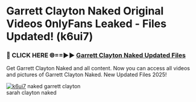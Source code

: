 # Garrett Clayton Naked Original Videos 0nlyFans Leaked - Files Updated! (k6ui7)

<h3>🔴 CLICK HERE 🌐==►► <a href="https://tinyurl.com/up5wt9bj" rel="nofollow">Garrett Clayton Naked Updated Files</a></h3>

Get Garrett Clayton Naked and all content. Now you can access all videos and pictures of Garrett Clayton Naked. New Updated Files 2025!

[![k6ui7](https://i.imgur.com/ABiUzMV.gif)](https://tinyurl.com/up5wt9bj)
naked garrett clayton<br>
sarah clayton naked